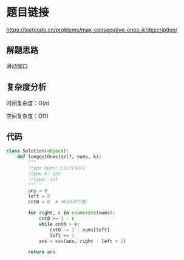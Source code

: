 # 题目链接

https://leetcode.cn/problems/max-consecutive-ones-iii/description/

## 解题思路

滑动窗口

## 复杂度分析

时间复杂度：$O(n)$

空间复杂度：$O(1)$

## 代码

```python
class Solution(object):
    def longestOnes(self, nums, k):
        """
        :type nums: List[int]
        :type k: int
        :rtype: int
        """
        ans = 0
        left = 0
        cnt0 = 0  # 统计0的个数

        for right, c in enumerate(nums):
            cnt0 += 1 - c
            while cnt0 > k:
                cnt0 -= 1 - nums[left]
                left += 1
            ans = max(ans, right - left + 1)

        return ans

```
